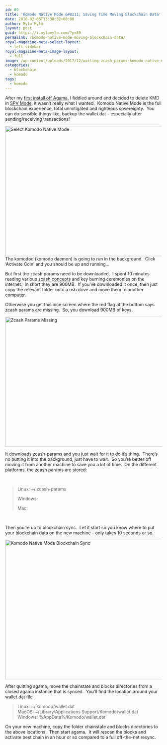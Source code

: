 ```yaml
---
id: 89
title: 'Komodo Native Mode &#8211; Saving Time Moving Blockchain Data'
date: 2018-02-05T13:38:32+00:00
author: Mylo Mylo
layout: post
guid: https://i.mylomylo.com/?p=89
permalink: /komodo-native-mode-moving-blockchain-data/
royal-magazine-meta-select-layout:
  - left-sidebar
royal-magazine-meta-image-layout:
  - full
image: /wp-content/uploads/2017/12/waiting-zcash-params-komodo-native-mode.png
categories:
  - blockchain
  - komodo
tags:
  - komodo
---
```

After my [first install off Agama](https://i.mylomylo.com/agama-wallet-app-first-install/), I fiddled around and decided to delete KMD in [SPV Mode](https://bitcoin.org/en/glossary/simplified-payment-verification), it wasn&#8217;t really what I wanted.  Komodo Native Mode is the full blockchain experience, total unmitigated and righteous sovereignty.  You can do sensible things like, backup the wallet.dat &#8211; especially after sending/receiving transactions!

[<img class="aligncenter wp-image-90 size-large" src="https://i.mylomylo.com/wp-content/uploads/2017/12/add-kmd-native-mode-1024x671.png" alt="Select Komodo Native Mode" width="640" height="419" srcset="https://i.mylomylo.com/wp-content/uploads/2017/12/add-kmd-native-mode-1024x671.png 1024w, https://i.mylomylo.com/wp-content/uploads/2017/12/add-kmd-native-mode-300x197.png 300w, https://i.mylomylo.com/wp-content/uploads/2017/12/add-kmd-native-mode-768x503.png 768w, https://i.mylomylo.com/wp-content/uploads/2017/12/add-kmd-native-mode.png 1392w" sizes="(max-width: 640px) 100vw, 640px" />](https://i.mylomylo.com/wp-content/uploads/2017/12/add-kmd-native-mode.png)The komodod (komodo daemon) is going to run in the background.  Click &#8216;Activate Coin&#8217; and you should be up and running&#8230;

But first the zcash params need to be downloaded.  I spent 10 minutes reading various [zcash concepts](https://github.com/zcash/zcash/wiki/Concepts-in-Zcash) and key burning ceremonies on the internet.  In short they are 900MB.  If you&#8217;ve downloaded it once, then just copy the relevant folder onto a usb drive and move them to another computer.

Otherwise you get this nice screen where the red flag at the bottom says zcash params are missing.  So, you download 900MB of keys.

[<img class="aligncenter wp-image-91 size-large" src="https://i.mylomylo.com/wp-content/uploads/2017/12/zcash-params-are-missing-1024x671.png" alt="Zcash Params Missing" width="640" height="419" srcset="https://i.mylomylo.com/wp-content/uploads/2017/12/zcash-params-are-missing-1024x671.png 1024w, https://i.mylomylo.com/wp-content/uploads/2017/12/zcash-params-are-missing-300x197.png 300w, https://i.mylomylo.com/wp-content/uploads/2017/12/zcash-params-are-missing-768x503.png 768w, https://i.mylomylo.com/wp-content/uploads/2017/12/zcash-params-are-missing.png 1392w" sizes="(max-width: 640px) 100vw, 640px" />](https://i.mylomylo.com/wp-content/uploads/2017/12/zcash-params-are-missing.png)

It downloads zcash-params and you just wait for it to do it&#8217;s thing.  There&#8217;s no putting it into the background, just have to wait.  So you&#8217;re better off moving it from another machine to save you a lot of time.  On the different platforms, the zcash params are stored:

&nbsp;

> Linux: ~/.zcash-params
> 
> Windows:
> 
> Mac:

&nbsp;

Then you&#8217;re up to blockchain sync.  Let it start so you know where to put your blockchain data on the new machine &#8211; only takes 10 seconds or so.

[<img class="aligncenter wp-image-97 size-large" src="https://i.mylomylo.com/wp-content/uploads/2017/12/komodo-native-mode-syncing-1024x719.png" alt="Komodo Native Mode Blockchain Sync" width="640" height="449" srcset="https://i.mylomylo.com/wp-content/uploads/2017/12/komodo-native-mode-syncing-1024x719.png 1024w, https://i.mylomylo.com/wp-content/uploads/2017/12/komodo-native-mode-syncing-300x211.png 300w, https://i.mylomylo.com/wp-content/uploads/2017/12/komodo-native-mode-syncing-768x539.png 768w, https://i.mylomylo.com/wp-content/uploads/2017/12/komodo-native-mode-syncing.png 1178w" sizes="(max-width: 640px) 100vw, 640px" />](https://i.mylomylo.com/wp-content/uploads/2017/12/komodo-native-mode-syncing.png)

After quitting agama, move the chainstate and blocks directories from a closed agama instance that is synced.  You&#8217;ll find the location around your wallet.dat file

> Linux: ~/.komodo/wallet.dat  
> MacOS: ~/Library/Applications Support/Komodo/wallet.dat  
> Windows: %AppData%/Komodo/wallet.dat

On your new machine, copy the folder chainstate and blocks directories to the above locations.  Then start agama.  It will rescan the blocks and activate best chain in an hour or so compared to a full off-the-net resync.